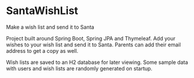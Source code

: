 # SantaWishList
Make a wish list and send it to Santa

Project built around Spring Boot, Spring JPA and Thymeleaf. Add your wishes to your wish list and send it to Santa. Parents can add their email address to get a copy as well. 

Wish lists are saved to an H2 database for later viewing. Some sample data with users and wish lists are randomly generated on startup.  
